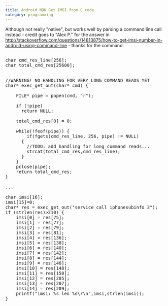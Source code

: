 ```yaml
---
title: Android NDK Get IMSI from C code
category: programming
---
```


Although not really "native", but works well by parsing a command line call instead - credit goes to "Alex P." for the answer in <http://stackoverflow.com/questions/14813875/how-to-get-imsi-number-in-android-using-command-line> - thanks for the command.

<pre>

char cmd_res_line[256];
char total_cmd_res[25600];


//WARNING! NO HANDLING FOR VERY_LONG COMMAND READS YET
char* exec_get_out(char* cmd) {

    FILE* pipe = popen(cmd, "r");

    if (!pipe) 
      return NULL;

    total_cmd_res[0] = 0;

    while(!feof(pipe)) {
        if(fgets(cmd_res_line, 256, pipe) != NULL)
	  {
	    //TODO: add handling for long command reads...
	    strcat(total_cmd_res,cmd_res_line);
	  }
    }
    pclose(pipe);
    return total_cmd_res;
}

...

char imsi[16];
imsi[15]=0;
char* res = exec_get_out("service call iphonesubinfo 3");  
if (strlen(res)>210) {
	imsi[0] = res[75];
	imsi[1] = res[77];
	imsi[2] = res[79];
	imsi[3] = res[81];
	imsi[4] = res[136];
	imsi[5] = res[138];
	imsi[6] = res[140];
	imsi[7] = res[142];
	imsi[8] = res[144];
	imsi[9] = res[146];
	imsi[10] = res[148];
	imsi[11] = res[150];
	imsi[12] = res[205];
	imsi[13] = res[207];
	imsi[14] = res[209];
	printf("imsi: %s len %d\r\n",imsi,strlen(imsi));
}
</pre>